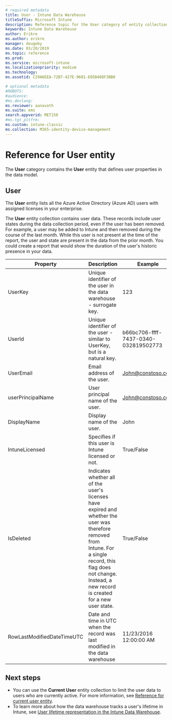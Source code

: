 ```yaml
---
# required metadata
title: User - Intune Data Warehouse
titleSuffix: Microsoft Intune
description: Reference topic for the User category of entity collections in the Intune Data Warehouse API.
keywords: Intune Data Warehouse
author: Erikre
ms.author: erikre
manager: dougeby
ms.date: 03/20/2019
ms.topic: reference
ms.prod:
ms.service: microsoft-intune
ms.localizationpriority: medium
ms.technology:
ms.assetid: C29A6EEA-72B7-427E-9601-E05B408F3BB0

# optional metadata
#ROBOTS:
#audience:
#ms.devlang:
ms.reviewer: aanavath
ms.suite: ems
search.appverid: MET150
#ms.tgt_pltfrm:
ms.custom: intune-classic
ms.collection: M365-identity-device-management
---
```


# Reference for User entity

The **User** category contains the **User** entity that defines user properties in the data model.

## User

The **User** entity lists all the Azure Active Directory (Azure AD) users with assigned licenses in your enterprise.

The **User** entity collection contains user data. These records include user states during the data collection period, even if the user has been removed. For example, a user may be added to Intune and then removed during the course of the last month. While this user  is not present at the time of the report, the user and state are present in the data from the prior month. You could create a report that would show the duration of the user's historic presence in your data.

| Property  | Description | Example |
|---------|------------|--------|
| UserKey |Unique identifier of the user in the data warehouse - surrogate key. |123 |
| UserId |Unique identifier of the user  - similar to UserKey, but is a natural key. |b66bc706-ffff-7437-0340-032819502773 |
| UserEmail |Email address of the user. |John@constoso.com |
| userPrincipalName | User principal name of the user. | John@constoso.com |
| DisplayName |Display name of the user. |John |
| IntuneLicensed |Specifies if this user is Intune licensed or not. |True/False |
| IsDeleted | Indicates whether all of the user's licenses have expired and whether the user was therefore removed from Intune. For a single record, this flag does not change. Instead, a new record is created for a new user state. |True/False |
| RowLastModifiedDateTimeUTC |Date and time in UTC when the record was last modified in the data warehouse  |11/23/2016 12:00:00 AM |

## Next steps
 - You can use the **Current User** entity collection to limit the user data to users who are currently active. For more information, see [Reference for current user entity](reports-ref-current-user.md).
 - To learn more about how the data warehouse tracks a user's lifetime in Intune, see [User lifetime representation in the Intune Data Warehouse](reports-ref-user-timeline.md).
